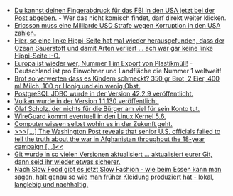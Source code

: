 * [Du kannst deinen Fingerabdruck für das FBI in den USA jetzt bei der Post abgeben.](https://blog.fefe.de/?ts=a31381b5) - Wer das nicht komisch findet, darf direkt weiter klicken.
* [Ericsson muss eine Milliarde USD Strafe wegen Korruption in den USA zahlen.](https://blog.fefe.de/?ts=a313f7ab)
* [Hier, so eine linke Hippi-Seite hat mal wieder herausgefunden, dass der Ozean Sauerstoff und damit Arten verliert ... ach war gar keine linke Hippi-Seite :-O.](https://blog.fefe.de/?ts=a313ce5b)
* [Europa ist wieder wer, Nummer 1 im Export von Plastikmüll!](https://netzfrauen.org/2019/12/08/plastic-22/) - Deutschland ist pro Einwohner und Landfläche die Nummer 1 weltweit!
* [Brot so verwerten dass es Kindern schmeckt? 350 gr Brot, 2 Eier, 400 ml Milch, 100 gr Honig und ein wenig Obst.](https://www.smarticular.net/suesser-brotresteauflauf-ofenschlupfer-scheiterhaufen-vegan/)
* [PostgreSQL JDBC wurde in der Version 42.2.9 veröffentlicht.](https://www.postgresql.org/about/news/2000/)
* [Vulkan wurde in der Version 1.1.130 veröffentlicht.](http://www.phoronix.com/scan.php?page=news_item&px=Vulkan-1.1.130-Released)
* [Olaf Scholz, der nichts für die Bürger am viel für sein Konto tut.](https://blog.fefe.de/?ts=a311ab04)
* [WireGuard kommt eventuell in den Linux Kernel 5.6.](https://www.pro-linux.de/news/1/27655/wireguard-strebt-aufnahme-in-linux-56-an.html)
* [Computer wissen selbst wohin es in der Zukunft geht.](https://blog.fefe.de/?ts=a31168eb)
* [>>>[...] The Washington Post reveals that senior U.S. officials failed to tell the truth about the war in Afghanistan throughout the 18-year campaign [...]<<](https://blog.fefe.de/?ts=a30ec7c3)
* [Git wurde in so vielen Versionen aktualisiert ... aktualisiert eurer Git, dann seid ihr wieder etwas sicherer.](https://lwn.net/Articles/806972/rss)
* [Nach Slow Food gibt es jetzt Slow Fashion - wie beim Essen kann man sagen, halt genau so wie man früher Kleidung produziert hat - lokal, langlebig und nachhaltig.](https://www.careelite.de/slow-fashion/)
